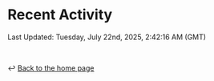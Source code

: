 # Recent Activity

<!--RECENT_ACTIVITY:start-->
<!--RECENT_ACTIVITY:end-->

<!--RECENT_ACTIVITY:last_update-->
Last Updated: Tuesday, July 22nd, 2025, 2:42:16 AM (GMT)
<!--RECENT_ACTIVITY:last_update_end-->

<br>

↩️ [Back to the home page](/README.md)
